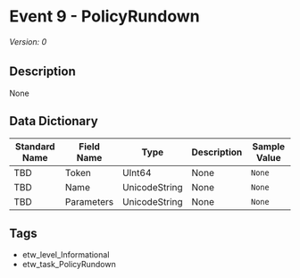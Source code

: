 # Event 9 - PolicyRundown
###### Version: 0

## Description
None

## Data Dictionary
|Standard Name|Field Name|Type|Description|Sample Value|
|---|---|---|---|---|
|TBD|Token|UInt64|None|`None`|
|TBD|Name|UnicodeString|None|`None`|
|TBD|Parameters|UnicodeString|None|`None`|

## Tags
* etw_level_Informational
* etw_task_PolicyRundown